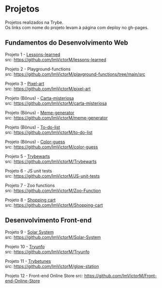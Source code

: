 # Projetos

Projetos realizados na Trybe.</br>
Os links com nome do projeto levam à página com deploy no gh-pages.

##  Fundamentos do Desenvolvimento Web
Projeto 1 - [Lessons-learned](https://imvictorm.github.io/lessons-learned/)<br/>
src: https://github.com/ImVictorM/lessons-learned

Projeto 2 - Playground-functions<br/>
src: https://github.com/ImVictorM/playground-functions/tree/main/src

Projeto 3 - [Pixel-art](https://imvictorm.github.io/pixel-art/)<br/>
src: https://github.com/ImVictorM/pixel-art

Projeto (Bônus) - [Carta-misteriosa](https://imvictorm.github.io/carta-misteriosa/)<br/>
src: https://github.com/ImVictorM/carta-misteriosa

Projeto (Bônus) - [Meme-generator](https://imvictorm.github.io/meme-generator/)<br/>
src: https://github.com/ImVictorM/meme-generator

Projeto (Bônus) - [To-do-list](https://imvictorm.github.io/to-do-list/)<br/>
src: https://github.com/ImVictorM/to-do-list

Projeto (Bônus) - [Color-guess](https://imvictorm.github.io/color-guess/)<br/>
src: https://github.com/ImVictorM/color-guess

Projeto 5 - [Trybewarts](https://imvictorm.github.io/Trybewarts/)<br/>
src: https://github.com/ImVictorM/Trybewarts

Projeto 6 - JS unit tests<br/>
src: https://github.com/ImVictorM/JS-unit-tests

Projeto 7 - Zoo functions<br/>
src: https://github.com/ImVictorM/Zoo-Function

Projeto 8 - [Shopping cart](https://imvictorm.github.io/Shopping-cart/)<br/>
src: https://github.com/ImVictorM/Shopping-cart
## Desenvolvimento Front-end
Projeto 9 - [Solar System](https://imvictorm.github.io/Solar-System/)<br/>
src: https://github.com/ImVictorM/Solar-System

Projeto 10 - [Tryunfo](https://imvictorm.github.io/Tryunfo/)<br/>
src: https://github.com/ImVictorM/Tryunfo

Projeto 11 - [Trybetunes](https://imvictorm.github.io/glow-station/#/)<br/>
src: https://github.com/ImVictorM/glow-station

Projeto 12 - Front-end Online Store
src: https://github.com/ImVictorM/Front-end-Online-Store
